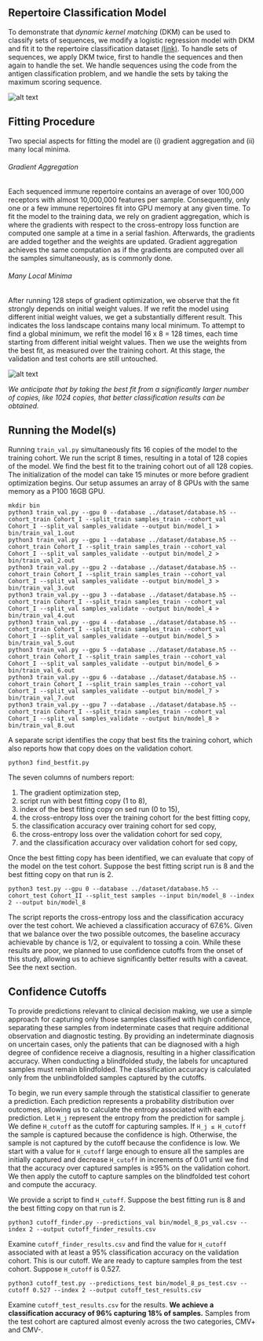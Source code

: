## Repertoire Classification Model

To demonstrate that *dynamic kernel matching* (DKM) can be used to classify sets of sequences, we modify a logistic regression model with DKM and fit it to the repertoire classification dataset [(link)](https://github.com/jostmey/dkm/tree/master/repertoire-classification-problem/dataset). To handle sets of sequences, we apply DKM twice, first to handle the sequences and then again to handle the set. We handle sequences using the code from the antigen classification problem, and we handle the sets by taking the maximum scoring sequence.

![alt text](../../artwork/repertoire-classification-model.png "Repertoire classification model")

## Fitting Procedure

Two special aspects for fitting the model are (i) gradient aggregation and (ii) many local minima.

###### Gradient Aggregation
Each sequenced immune repertoire contains an average of over 100,000 receptors with almost 10,000,000 features per sample. Consequently, only one or a few immune repertoires fit into GPU memory at any given time. To fit the model to the training data, we rely on gradient aggregation, which is where the gradients with respect to the cross-entropy loss function are computed one sample at a time in a serial fashion. Afterwards, the gradients are added together and the weights are updated. Gradient aggregation achieves the same computation as if the gradients are computed over all the samples simultaneously, as is commonly done.


###### Many Local Minima
After running 128 steps of gradient optimization, we observe that the fit strongly depends on initial weight values. If we refit the model using different initial weight values, we get a substantially different result. This indicates the loss landscape contains many local minimum. To attempt to find a global minimum, we refit the model 16 x 8 = 128 times, each time starting from different initial weight values. Then we use the weights from the best fit, as measured over the training cohort. At this stage, the validation and test cohorts are still untouched.

![alt text](../../artwork/many-fits.png "Best fit to training data")

*We anticipate that by taking the best fit from a significantly larger number of copies, like 1024 copies, that better classification results can be obtained.*

## Running the Model(s)

Running `train_val.py` simultaneously fits 16 copies of the model to the training cohort. We run the script 8 times, resulting in a total of 128 copies of the model. We find the best fit to the training cohort out of all 128 copies. The initialization of the model can take 15 minutes or more before gradient optimization begins. Our setup assumes an array of 8 GPUs with the same memory as a P100 16GB GPU.

```
mkdir bin
python3 train_val.py --gpu 0 --database ../dataset/database.h5 --cohort_train Cohort_I --split_train samples_train --cohort_val Cohort_I --split_val samples_validate --output bin/model_1 > bin/train_val_1.out
python3 train_val.py --gpu 1 --database ../dataset/database.h5 --cohort_train Cohort_I --split_train samples_train --cohort_val Cohort_I --split_val samples_validate --output bin/model_2 > bin/train_val_2.out
python3 train_val.py --gpu 2 --database ../dataset/database.h5 --cohort_train Cohort_I --split_train samples_train --cohort_val Cohort_I --split_val samples_validate --output bin/model_3 > bin/train_val_3.out
python3 train_val.py --gpu 3 --database ../dataset/database.h5 --cohort_train Cohort_I --split_train samples_train --cohort_val Cohort_I --split_val samples_validate --output bin/model_4 > bin/train_val_4.out
python3 train_val.py --gpu 4 --database ../dataset/database.h5 --cohort_train Cohort_I --split_train samples_train --cohort_val Cohort_I --split_val samples_validate --output bin/model_5 > bin/train_val_5.out
python3 train_val.py --gpu 5 --database ../dataset/database.h5 --cohort_train Cohort_I --split_train samples_train --cohort_val Cohort_I --split_val samples_validate --output bin/model_6 > bin/train_val_6.out
python3 train_val.py --gpu 6 --database ../dataset/database.h5 --cohort_train Cohort_I --split_train samples_train --cohort_val Cohort_I --split_val samples_validate --output bin/model_7 > bin/train_val_7.out
python3 train_val.py --gpu 7 --database ../dataset/database.h5 --cohort_train Cohort_I --split_train samples_train --cohort_val Cohort_I --split_val samples_validate --output bin/model_8 > bin/train_val_8.out
```

A separate script identifies the copy that best fits the training cohort, which also reports how that copy does on the validation cohort.

```
python3 find_bestfit.py
```

The seven columns of numbers report:
1. The gradient optimization step,
2. script run with best fitting copy (1 to 8),
3. index of the best fitting copy on sed run (0 to 15),
4. the cross-entropy loss over the training cohort for the best fitting copy,
5. the classification accuracy over training cohort for sed copy,
6. the cross-entropy loss over the validation cohort for sed copy,
7. and the classification accuracy over validation cohort for sed copy,

Once the best fitting copy has been identified, we can evaluate that copy of the model on the test cohort. Suppose the best fitting script run is 8 and the best fitting copy on that run is 2.

```
python3 test.py --gpu 0 --database ../dataset/database.h5 --cohort_test Cohort_II --split_test samples --input bin/model_8 --index 2 --output bin/model_8
```

The script reports the cross-entropy loss and the classification accuracy over the test cohort. We achieved a classification accuracy of 67.6%. Given that we balance over the two possible outcomes, the baseline accuracy achievable by chance is 1/2, or equivalent to tossing a coin. While these results are poor, we planned to use confidence cutoffs from the onset of this study, allowing us to achieve significantly better results with a caveat. See the next section.

## Confidence Cutoffs

To provide predictions relevant to clinical decision making, we use a simple approach for capturing only those samples classified with high confidence, separating these samples from indeterminate cases that require additional observation and diagnostic testing. By providing an indeterminate diagnosis on uncertain cases, only the patients that can be diagnosed with a high degree of confidence receive a diagnosis, resulting in a higher classification accuracy. When conducting a blindfolded study, the labels for uncaptured samples must remain blindfolded. The classification accuracy is calculated only from the unblindfolded samples captured by the cutoffs.

To begin, we run every sample through the statistical classifier to generate a prediction. Each prediction represents a probability distribution over outcomes, allowing us to calculate the entropy associated with each prediction. Let `H_j` represent the entropy from the prediction for sample j. We define `H_cutoff` as the cutoff for capturing samples. If `H_j ≤ H_cutoff` the sample is captured because the confidence is high. Otherwise, the sample is not captured by the cutoff because the confidence is low. We start with a value for `H_cutoff` large enough to ensure all the samples are initially captured and decrease `H_cutoff` in increments of 0.01 until we find that the accuracy over captured samples is ≥95% on the validation cohort. We then apply the cutoff to capture samples on the blindfolded test cohort and compute the accuracy.

We provide a script to find `H_cutoff`. Suppose the best fitting run is 8 and the best fitting copy on that run is 2.

```
python3 cutoff_finder.py --predictions_val bin/model_8_ps_val.csv --index 2 --output cutoff_finder_results.csv
```

Examine `cutoff_finder_results.csv` and find the value for `H_cutoff` associated with at least a 95% classification accuracy on the validation cohort. This is our cutoff. We are ready to capture samples from the test cohort. Suppose `H_cutoff` is 0.527.

```
python3 cutoff_test.py --predictions_test bin/model_8_ps_test.csv --cutoff 0.527 --index 2 --output cutoff_test_results.csv
```

Examine `cutoff_test_results.csv` for the results. **We achieve a classification accuracy of 96% capturing 18% of samples.** Samples from the test cohort are captured almost evenly across the two categories, CMV+ and CMV-.
